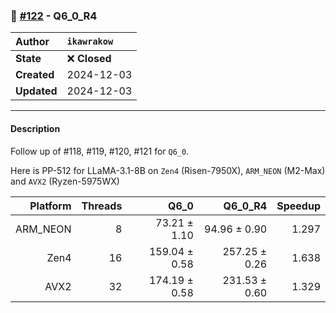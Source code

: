 ### 🔀 [#122](https://github.com/ikawrakow/ik_llama.cpp/pull/122) - Q6_0_R4

| **Author** | `ikawrakow` |
| :--- | :--- |
| **State** | ❌ **Closed** |
| **Created** | 2024-12-03 |
| **Updated** | 2024-12-03 |

---

#### Description

Follow up of #118, #119, #120, #121 for `Q6_0`.

Here is PP-512 for LLaMA-3.1-8B on `Zen4` (Risen-7950X), `ARM_NEON` (M2-Max) and `AVX2` (Ryzen-5975WX)

| Platform |  Threads | Q6_0 | Q6_0_R4 | Speedup |
| ---: | ---: | ---: | ---: | ---: |
| ARM_NEON |  8 |   73.21 ± 1.10 | 94.96 ± 0.90 | 1.297 |
| Zen4            | 16 | 159.04 ± 0.58  | 257.25 ± 0.26   | 1.638 |
| AVX2           | 32 | 174.19 ± 0.58  | 231.53 ± 0.60 | 1.329 |